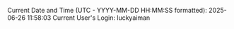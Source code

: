 Current Date and Time (UTC - YYYY-MM-DD HH:MM:SS formatted): 2025-06-26 11:58:03
Current User's Login: luckyaiman
